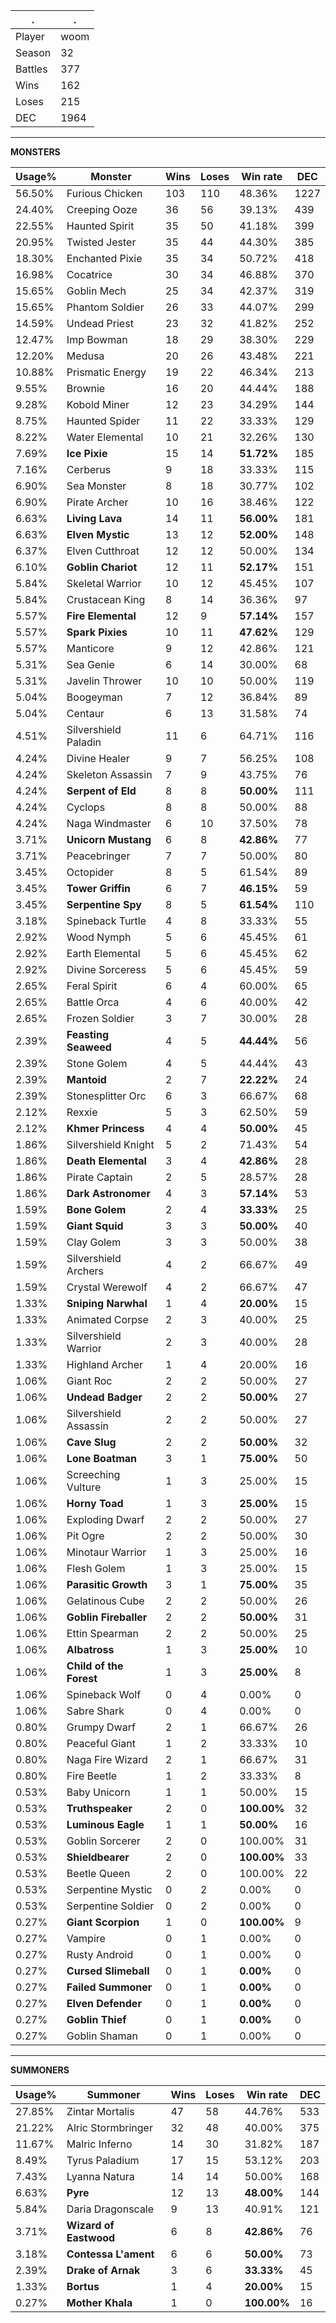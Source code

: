 .|.
|-|-
Player|woom
Season|32
Battles|377
Wins|162
Loses|215
DEC|1964

---
**MONSTERS**

Usage%|Monster|Wins|Loses|Win rate|DEC|
-|-|-|-|-|-|
56.50%|Furious Chicken|103|110|48.36%|1227|
24.40%|Creeping Ooze|36|56|39.13%|439|
22.55%|Haunted Spirit|35|50|41.18%|399|
20.95%|Twisted Jester|35|44|44.30%|385|
18.30%|Enchanted Pixie|35|34|50.72%|418|
16.98%|Cocatrice|30|34|46.88%|370|
15.65%|Goblin Mech|25|34|42.37%|319|
15.65%|Phantom Soldier|26|33|44.07%|299|
14.59%|Undead Priest|23|32|41.82%|252|
12.47%|Imp Bowman|18|29|38.30%|229|
12.20%|Medusa|20|26|43.48%|221|
10.88%|Prismatic Energy|19|22|46.34%|213|
9.55%|Brownie|16|20|44.44%|188|
9.28%|Kobold Miner|12|23|34.29%|144|
8.75%|Haunted Spider|11|22|33.33%|129|
8.22%|Water Elemental|10|21|32.26%|130|
7.69%|**Ice Pixie**|15|14|**51.72%**|185|
7.16%|Cerberus|9|18|33.33%|115|
6.90%|Sea Monster|8|18|30.77%|102|
6.90%|Pirate Archer|10|16|38.46%|122|
6.63%|**Living Lava**|14|11|**56.00%**|181|
6.63%|**Elven Mystic**|13|12|**52.00%**|148|
6.37%|Elven Cutthroat|12|12|50.00%|134|
6.10%|**Goblin Chariot**|12|11|**52.17%**|151|
5.84%|Skeletal Warrior|10|12|45.45%|107|
5.84%|Crustacean King|8|14|36.36%|97|
5.57%|**Fire Elemental**|12|9|**57.14%**|157|
5.57%|**Spark Pixies**|10|11|**47.62%**|129|
5.57%|Manticore|9|12|42.86%|121|
5.31%|Sea Genie|6|14|30.00%|68|
5.31%|Javelin Thrower|10|10|50.00%|119|
5.04%|Boogeyman|7|12|36.84%|89|
5.04%|Centaur|6|13|31.58%|74|
4.51%|Silvershield Paladin|11|6|64.71%|116|
4.24%|Divine Healer|9|7|56.25%|108|
4.24%|Skeleton Assassin|7|9|43.75%|76|
4.24%|**Serpent of Eld**|8|8|**50.00%**|111|
4.24%|Cyclops|8|8|50.00%|88|
4.24%|Naga Windmaster|6|10|37.50%|78|
3.71%|**Unicorn Mustang**|6|8|**42.86%**|77|
3.71%|Peacebringer|7|7|50.00%|80|
3.45%|Octopider|8|5|61.54%|89|
3.45%|**Tower Griffin**|6|7|**46.15%**|59|
3.45%|**Serpentine Spy**|8|5|**61.54%**|110|
3.18%|Spineback Turtle|4|8|33.33%|55|
2.92%|Wood Nymph|5|6|45.45%|61|
2.92%|Earth Elemental|5|6|45.45%|62|
2.92%|Divine Sorceress|5|6|45.45%|59|
2.65%|Feral Spirit|6|4|60.00%|65|
2.65%|Battle Orca|4|6|40.00%|42|
2.65%|Frozen Soldier|3|7|30.00%|28|
2.39%|**Feasting Seaweed**|4|5|**44.44%**|56|
2.39%|Stone Golem|4|5|44.44%|43|
2.39%|**Mantoid**|2|7|**22.22%**|24|
2.39%|Stonesplitter Orc|6|3|66.67%|68|
2.12%|Rexxie|5|3|62.50%|59|
2.12%|**Khmer Princess**|4|4|**50.00%**|45|
1.86%|Silvershield Knight|5|2|71.43%|54|
1.86%|**Death Elemental**|3|4|**42.86%**|28|
1.86%|Pirate Captain|2|5|28.57%|28|
1.86%|**Dark Astronomer**|4|3|**57.14%**|53|
1.59%|**Bone Golem**|2|4|**33.33%**|25|
1.59%|**Giant Squid**|3|3|**50.00%**|40|
1.59%|Clay Golem|3|3|50.00%|38|
1.59%|Silvershield Archers|4|2|66.67%|49|
1.59%|Crystal Werewolf|4|2|66.67%|47|
1.33%|**Sniping Narwhal**|1|4|**20.00%**|15|
1.33%|Animated Corpse|2|3|40.00%|25|
1.33%|Silvershield Warrior|2|3|40.00%|28|
1.33%|Highland Archer|1|4|20.00%|16|
1.06%|Giant Roc|2|2|50.00%|27|
1.06%|**Undead Badger**|2|2|**50.00%**|27|
1.06%|Silvershield Assassin|2|2|50.00%|27|
1.06%|**Cave Slug**|2|2|**50.00%**|32|
1.06%|**Lone Boatman**|3|1|**75.00%**|50|
1.06%|Screeching Vulture|1|3|25.00%|15|
1.06%|**Horny Toad**|1|3|**25.00%**|15|
1.06%|Exploding Dwarf|2|2|50.00%|27|
1.06%|Pit Ogre|2|2|50.00%|30|
1.06%|Minotaur Warrior|1|3|25.00%|16|
1.06%|Flesh Golem|1|3|25.00%|15|
1.06%|**Parasitic Growth**|3|1|**75.00%**|35|
1.06%|Gelatinous Cube|2|2|50.00%|26|
1.06%|**Goblin Fireballer**|2|2|**50.00%**|31|
1.06%|Ettin Spearman|2|2|50.00%|25|
1.06%|**Albatross**|1|3|**25.00%**|10|
1.06%|**Child of the Forest**|1|3|**25.00%**|8|
1.06%|Spineback Wolf|0|4|0.00%|0|
1.06%|Sabre Shark|0|4|0.00%|0|
0.80%|Grumpy Dwarf|2|1|66.67%|26|
0.80%|Peaceful Giant|1|2|33.33%|10|
0.80%|Naga Fire Wizard|2|1|66.67%|31|
0.80%|Fire Beetle|1|2|33.33%|8|
0.53%|Baby Unicorn|1|1|50.00%|15|
0.53%|**Truthspeaker**|2|0|**100.00%**|32|
0.53%|**Luminous Eagle**|1|1|**50.00%**|16|
0.53%|Goblin Sorcerer|2|0|100.00%|31|
0.53%|**Shieldbearer**|2|0|**100.00%**|33|
0.53%|Beetle Queen|2|0|100.00%|22|
0.53%|Serpentine Mystic|0|2|0.00%|0|
0.53%|Serpentine Soldier|0|2|0.00%|0|
0.27%|**Giant Scorpion**|1|0|**100.00%**|9|
0.27%|Vampire|0|1|0.00%|0|
0.27%|Rusty Android|0|1|0.00%|0|
0.27%|**Cursed Slimeball**|0|1|**0.00%**|0|
0.27%|**Failed Summoner**|0|1|**0.00%**|0|
0.27%|**Elven Defender**|0|1|**0.00%**|0|
0.27%|**Goblin Thief**|0|1|**0.00%**|0|
0.27%|Goblin Shaman|0|1|0.00%|0|

---
**SUMMONERS**

Usage%|Summoner|Wins|Loses|Win rate|DEC|
-|-|-|-|-|-|
27.85%|Zintar Mortalis|47|58|44.76%|533|
21.22%|Alric Stormbringer|32|48|40.00%|375|
11.67%|Malric Inferno|14|30|31.82%|187|
8.49%|Tyrus Paladium|17|15|53.12%|203|
7.43%|Lyanna Natura|14|14|50.00%|168|
6.63%|**Pyre**|12|13|**48.00%**|144|
5.84%|Daria Dragonscale|9|13|40.91%|121|
3.71%|**Wizard of Eastwood**|6|8|**42.86%**|76|
3.18%|**Contessa L'ament**|6|6|**50.00%**|73|
2.39%|**Drake of Arnak**|3|6|**33.33%**|45|
1.33%|**Bortus**|1|4|**20.00%**|15|
0.27%|**Mother Khala**|1|0|**100.00%**|16|
